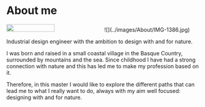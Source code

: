 # About me

<img src="https://junebascaran.github.io/MDEF/images/About/IMG-1386.jpg" width=50% height=50%> 
![](../images/About/IMG-1386.jpg)

Industrial design engineer with the ambition to design with and for nature.

I was born and raised in a small coastal village in the Basque Country, surrounded by mountains and the sea. Since childhood I have had a strong connection with nature and this has led me to make my profession based on it. 

Therefore, in this master I would like to explore the different paths that can lead me to what I really want to do, always with my aim well focused: designing with and for nature. 



